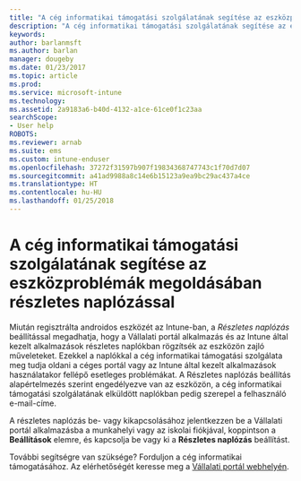 ```yaml
---
title: "A cég informatikai támogatási szolgálatának segítése az eszközproblémák megoldásában részletes naplózással | Microsoft Docs"
description: "A cég informatikai támogatási szolgálatának segítése az eszközproblémák megoldásában részletes naplózással"
keywords: 
author: barlanmsft
ms.author: barlan
manager: dougeby
ms.date: 01/23/2017
ms.topic: article
ms.prod: 
ms.service: microsoft-intune
ms.technology: 
ms.assetid: 2a9183a6-b40d-4132-a1ce-61ce0f1c23aa
searchScope:
- User help
ROBOTS: 
ms.reviewer: arnab
ms.suite: ems
ms.custom: intune-enduser
ms.openlocfilehash: 37272f31597b907f19834368747743c1f70d7d07
ms.sourcegitcommit: a41ad9988a8c14e6b15123a9ea9bc29ac437a4ce
ms.translationtype: HT
ms.contentlocale: hu-HU
ms.lasthandoff: 01/25/2018
---
```

# <a name="help-your-company-support-fix-device-issues-with-verbose-logging"></a>A cég informatikai támogatási szolgálatának segítése az eszközproblémák megoldásában részletes naplózással

Miután regisztrálta androidos eszközét az Intune-ban, a *Részletes naplózás* beállítással megadhatja, hogy a Vállalati portál alkalmazás és az Intune által kezelt alkalmazások részletes naplókban rögzítsék az eszközön zajló műveleteket. Ezekkel a naplókkal a cég informatikai támogatási szolgálata meg tudja oldani a céges portál vagy az Intune által kezelt alkalmazások használatakor fellépő esetleges problémákat. A Részletes naplózás beállítás alapértelmezés szerint engedélyezve van az eszközön, a cég informatikai támogatási szolgálatának elküldött naplókban pedig szerepel a felhasználó e-mail-címe.

A részletes naplózás be- vagy kikapcsolásához jelentkezzen be a Vállalati portál alkalmazásba a munkahelyi vagy az iskolai fiókjával, koppintson a **Beállítások** elemre, és kapcsolja be vagy ki a **Részletes naplózás** beállítást.

További segítségre van szüksége? Forduljon a cég informatikai támogatásához. Az elérhetőségét keresse meg a [Vállalati portál webhelyén](https://portal.manage.microsoft.com#HelpDeskDialog).
